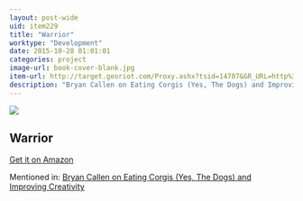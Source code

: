 ```yaml
---
layout: post-wide
uid: item229
title: "Warrior"
worktype: "Development"
date: 2015-10-28 01:01:01
categories: project
image-url: book-cover-blank.jpg
item-url: http://target.georiot.com/Proxy.ashx?tsid=14707&GR_URL=http%3A%2F%2Fwww.amazon.com%2FWarrior-Tom-Hardy%2Fdp%2FB006O5YHUY%2F
description: "Bryan Callen on Eating Corgis (Yes, The Dogs) and Improving Creativity"
---
```

<a href="http://target.georiot.com/Proxy.ashx?tsid=14707&GR_URL=http%3A%2F%2Fwww.amazon.com%2FWarrior-Tom-Hardy%2Fdp%2FB006O5YHUY%2F" target="blank"><img src="../../../../img/thumbs/book-cover-blank.jpg" class="prod-img"></a>
<h2>Warrior</h2>
<p><a href="http://target.georiot.com/Proxy.ashx?tsid=14707&GR_URL=http%3A%2F%2Fwww.amazon.com%2FWarrior-Tom-Hardy%2Fdp%2FB006O5YHUY%2F" target="blank">Get it on Amazon</a><p>
<p>Mentioned in: <a href="http://fourhourworkweek.com/2014/12/01/bryan-callen/" target="blank">Bryan Callen on Eating Corgis (Yes, The Dogs) and Improving Creativity</a></p>
